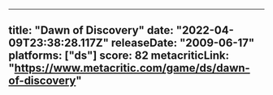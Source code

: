 
---
title: "Dawn of Discovery"
date: "2022-04-09T23:38:28.117Z"
releaseDate: "2009-06-17"
platforms: ["ds"]
score: 82
metacriticLink: "https://www.metacritic.com/game/ds/dawn-of-discovery"
---

